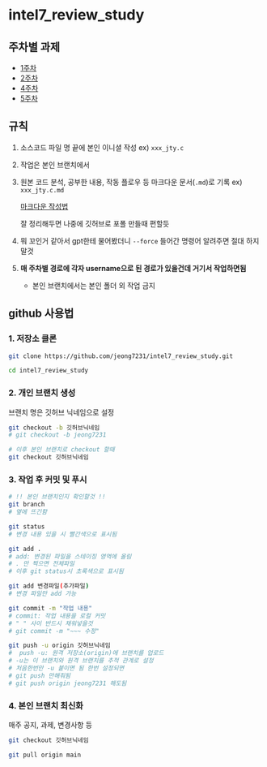 # intel7_review_study

## 주차별 과제

- [1주차](1st_week/1st_week.md)
- [2주차](2nd_week/2nd_week.md)
- [4주차](4th_week/4th_week.md)
- [5주차](5th_week/5th_week.md)

## 규칙
1. 소스코드 파일 명 끝에 본인 이니셜 작성 ex) `xxx_jty.c`
2. 작업은 본인 브랜치에서
3. 원본 코드 분석, 공부한 내용, 작동 플로우 등 마크다운 문서(`.md`)로 기록 ex) `xxx_jty.c.md`
   
   [마크다운 작성법](https://namu.wiki/w/%EB%A7%88%ED%81%AC%EB%8B%A4%EC%9A%B4)

   잘 정리해두면 나중에 깃허브로 포폴 만들때 편할듯

4. 뭐 꼬인거 같아서 gpt한테 물어봤더니 `--force` 들어간 명령어 알려주면 절대 하지말것

5. **매 주차별 경로에 각자 username으로 된 경로가 있을건데 거기서 작업하면됨**
   - 본인 브랜치에서는 본인 폴더 외 작업 금지
   

## github 사용법
### 1. 저장소 클론
```bash
git clone https://github.com/jeong7231/intel7_review_study.git

cd intel7_review_study
```

### 2. 개인 브랜치 생성
브랜치 명은 깃허브 닉네임으로 설정
```bash
git checkout -b 깃허브닉네임
# git checkout -b jeong7231

# 이후 본인 브랜치로 checkout 할때
git checkout 깃허브닉네임
```

### 3. 작업 후 커밋 및 푸시
```bash
# !! 본인 브랜치인지 확인할것 !!
git branch
# 옆에 뜨긴함

git status
# 변경 내용 있을 시 빨간색으로 표시됨

git add .
# add: 변경된 파일을 스테이징 영역에 올림
# . 만 찍으면 전체파일
# 이후 git status시 초록색으로 표시됨

git add 변경파일(추가파일)
# 변경 파일만 add 가능

git commit -m "작업 내용" 
# commit: 작업 내용을 로컬 커밋
# " " 사이 반드시 채워넣을것
# git commit -m "~~~ 수정"

git push -u origin 깃허브닉네임
#  push -u: 원격 저장소(origin)에 브랜치를 업로드
# -u는 이 브랜치와 원격 브랜치를 추적 관계로 설정
# 처음한번만 -u 붙이면 됨 한번 설정되면
# git push 만해줘됨
# git push origin jeong7231 해도됨
```

### 4. 본인 브랜치 최신화
매주 공지, 과제, 변경사항 등
```bash
git checkout 깃허브닉네임

git pull origin main
```




